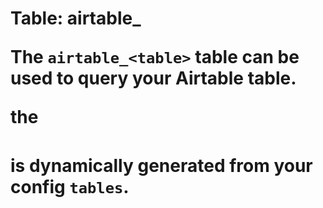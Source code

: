# Table: airtable_<table>

The `airtable_<table>` table can be used to query your Airtable table.

the <table> is dynamically generated from your config `tables`.
